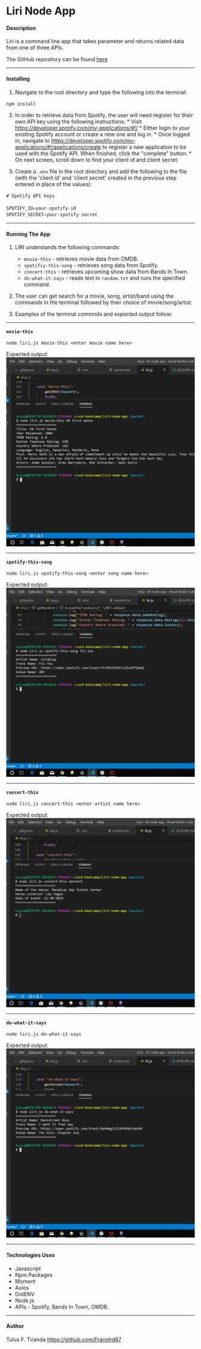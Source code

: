 # Liri Node App

#### Description
Liri is a command line app that takes parameter and returns related data from one of three APIs.

The GitHub repository can be found [here](https://franstrd87.github.io/liri-node-app/)

---

#### Installing

1. Navigate to the root directory and type the following
into the terminal:

``` shell
npm install
```

2. In order to retrieve data from Spotify, the user will need register for their own API key using the following instructions:
        * Visit <https://developer.spotify.com/my-applications/#!/>
        * Either login to your existing Spotify account or create a new one and log in. 
        * Once logged in, navigate to <https://developer.spotify.com/my-applications/#!/applications/create> to register a new application to be used with the Spotify API. When finished, click the "complete" button.
        * On next screen, scroll down to find your client id and client secret.

3. Create a `.env` file in the root directory and add the following to the file (with the 'client id' and 'client secret' created in the previous step entered in place of the values):

```js
# Spotify API keys

SPOTIFY_ID=your-spotify-id
SPOTIFY_SECRET=your-spotify-secret 

```

---


#### Running The App

1. LIRI understands the following commands:
    * `movie-this` - retrieves movie data from OMDB.
    * `spotifiy-this-song` - retrieves song data from Spotify.
    * `concert-this` - retrieves upcoming show data from Bands In Town.
    * `do-what-it-says` - reads text in `random.txt` and runs the specified command.

2. The user can get search for a movie, song, artist/band using the commands in the terminal followed by their choice of movie/song/artist.

3. Examples of the terminal commnds and expected output follow:

---

**`movie-this`**

```shell
node liri.js movie-this <enter movie name here>
```
Expected output:
![movie-this](assets\images\movieThis.jpg)

---

**`spotify-this-song`**

```shell
node liri.js spotify-this-song <enter song name here>
```
Expected output:
![spotify-this](assets\images\Untitled.jpg)

---

**`concert-this`**
```shell
node liri.js concert-this <enter artist name here>
```
Expected output:
![concert-this](assets\images\concertThis.jpg)

---

**`do-what-it-says`**

```shell
node liri.js do-what-it-says 
```
Expected output:
![do-what-its-says](assets\images\dowhat.jpg)

---

#### Technologies Uses
* Javascript
* Npm Packages
* Moment
* Axios
* DotENV
* Node.js
* APIs - Spotify, Bands In Town, OMDB.


---

#### Author
Tulus F. Tiranda
https://github.com/Franstrd87

